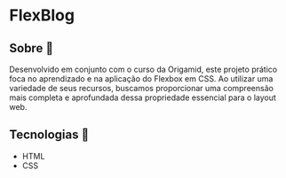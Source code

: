 <h1>FlexBlog</h1>

<h2>Sobre 📜</h2>
<p>
  Desenvolvido em conjunto com o curso da Origamid, este projeto prático foca no aprendizado e na
  aplicação do Flexbox em CSS. Ao utilizar uma variedade de seus recursos, buscamos proporcionar uma compreensão
  mais completa e aprofundada dessa propriedade essencial para o layout web.
</p>

<h2>Tecnologias 🤖</h2>
<ul>
  <li>HTML</li>
  <li>CSS</li>
</ul>
